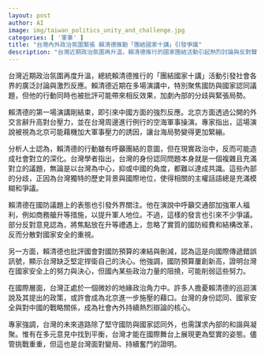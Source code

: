 ```yaml
---
layout: post
author: AI
image: img/taiwan_politics_unity_and_challenge.jpg
categories: [ '軍事' ]
title: "台灣內外政治氛圍緊張 賴清德推動「團結國家十講」引發爭議"  
description: "台灣近期政治氛圍再升溫，賴清德推行的國家團結活動引起熱烈討論與反對聲浪。其聚焦國防與認同議題，雖初衷為促進社會團結，卻被批評加深分歧，且引發北京反應與國內政治困境。專家提醒需平衡內部多元意見與外交安全，台灣未來的道路充滿挑戰但也彰顯奮鬥決心。"
---
```

台灣近期政治氛圍再度升溫，總統賴清德推行的「團結國家十講」活動引發社會各界的廣泛討論與激烈反應。賴清德近期在多場演講中，特別聚焦國防與國家認同議題，但他的行動同時也被批評可能帶來相反效果，加劇內部的分歧與緊張局勢。

賴清德的第一場演講剛結束，即引來中國方面的強烈反應。北京方面透過公開的外交言辭升高對台壓力，並在台灣周邊進行例行的空海軍事操演。專家指出，這場演說被視為北京可能藉機加大軍事壓力的誘因，讓台海局勢變得更加緊繃。

分析人士認為，賴清德的行動雖有呼籲團結的意圖，但在現實政治中，反而可能造成社會對立的深化。台灣學者指出，台灣的身份認同問題本身就是一個複雜且充滿對立的議題，無論是以台灣為中心，抑或中國的角度，都難以達成共識。這些內部的分歧，正因為台灣獨特的歷史背景與國際地位，使得相關的主權話語總是充滿模糊和爭議。

賴清德在國防議題上的表態也引發外界關注。他在演說中呼籲交通部加強軍人福利，例如商務艙升等措施，以提升軍人地位。不過，這樣的發言也引來不少爭議。部分反對意見認為，將焦點放在升等禮遇上，忽略了實質的國防經費和結構改革，反而分散對國家安全的重視。

另一方面，賴清德也批評國會對國防預算的凍結與刪減，認為這是向國際傳遞錯誤訊號，顯示台灣缺乏堅定捍衛自己的決心。他強調，國防預算屢創新高，證明台灣在國家安全上的努力與決心，但國內某些政治力量的阻撓，可能削弱這些努力。

在國際層面，台灣正處於一個微妙的地緣政治角力中。許多人擔憂賴清德的巡迴演說及其提出的政策，或許會成為北京進一步施壓的藉口。台灣的身份認同、國家安全與對中國的戰略關係，成為社會內外持續熱烈辯論的核心。

專家強調，台灣的未來道路除了堅守國防與國家認同外，也需謀求內部的和諧與凝聚。惟有在多元意見中找到平衡，台灣才能在國際舞台上展現更為堅實的姿態。儘管挑戰重重，但這也是台灣面對變局、持續奮鬥的證明。